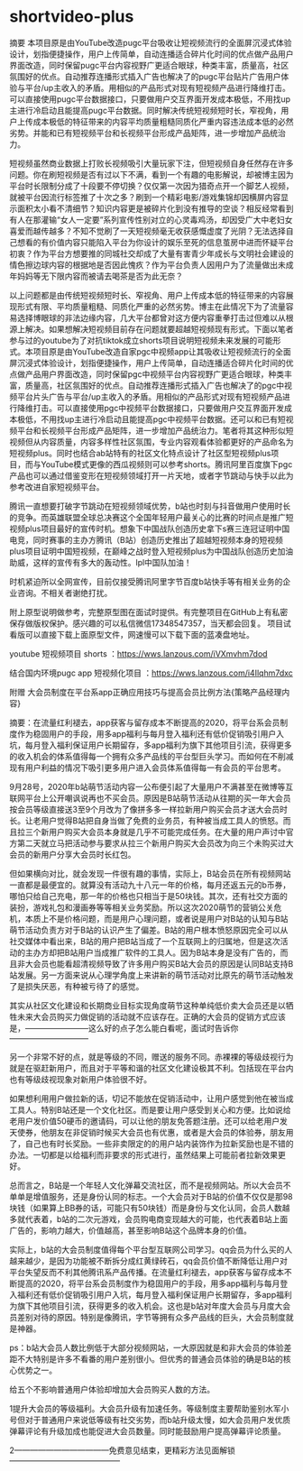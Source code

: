 # shortvideo-plus
摘要   本项目原是由YouTube改造pugc平台吸收让短视频流行的全面屏沉浸式体验设计，划指便捷操作，用户上传简单，自动连播适合碎片化时间的优点做产品用户界面改造，同时保留pugc平台内容视野广更适合眼球，种类丰富，质量高，社区氛围好的优点。自动推荐连播形式插入广告也解决了的pugc平台贴片广告用户体验与平台/up主收入的矛盾。用相似的产品形式对现有短视频产品进行降维打击。可以直接使用pugc平台数据接口，只要做用户交互界面开发成本极低，不用找up主进行冷启动且能提高pugc平台数据。同时解决传统短视频短时长，窄视角，用户上传成本极低的特征带来的内容平均质量粗糙同质化严重内容违法成本低的必然劣势。并能和已有短视频平台和长视频平台形成产品矩阵，进一步增加产品统治力。

短视频虽然商业数据上打败长视频吸引大量玩家下注，但短视频自身任然存在许多问题。你在刷短视频是否有过以下不满，看到一个有趣的电影解说，却被博主因为平台时长限制分成了十段要不停切换？仅仅第一次因为猎奇点开一个脚艺人视频，就被平台因流行标签推了十次之多？刷到一个精彩电影/游戏集锦却因横屏内容显示面积太小看不清细节？知识内容更是被碎片化到没有推导的空谈？相反经常看到有人在那灌输“女人一定要”系列宣传性别对立的心灵毒鸡汤，却因受广大中老妇女喜爱而越传越多？不知不觉刷了一天短视频毫无收获感慨虚度了光阴？无法选择自己想看的有价值内容只能陷入平台为你设计的娱乐至死的信息茧房中进而怀疑平台初衷？作为平台方想要推的同城社交却成了大量有害青少年成长与文明社会建设的情色擦边球内容的根据地是否因此愧疚？作为平台负责人因用户为了流量做出未成年妈妈等无下限内容而被请去喝茶是否为此无奈？


以上问题都是由传统短视频短时长、窄视角、用户上传成本低的特征带来的内容展现形式有限、平均质量粗糙、同质化严重的必然劣势。博主在此情况下为了流量容易选择博眼球的非法边缘内容，几大平台都曾对这方便内容重拳打击过但难以从根源上解决。如果想解决短视频目前存在问题就要超越短视频现有形式。下面以笔者参与过的youtube为了对抗tiktok成立shorts项目说明短视频未来发展的可能形式。本项目原是由YouTube改造自家pgc中视频app让其吸收让短视频流行的全面屏沉浸式体验设计，划指便捷操作，用户上传简单，自动连播适合碎片化时间的优点做产品用户界面改造，同时保留pgc中视频平台内容视野广更适合眼球，种类丰富，质量高，社区氛围好的优点。自动推荐连播形式插入广告也解决了的pgc中视频平台片头广告与平台/up主收入的矛盾。用相似的产品形式对现有短视频产品进行降维打击。可以直接使用pgc中视频平台数据接口，只要做用户交互界面开发成本极低，不用找up主进行冷启动且能提高pgc中视频平台数据。还可以和已有短视频平台和长视频平台形成产品矩阵，进一步增加产品统治力。笔者将其这种形似短视频但从内容质量，内容多样性社区氛围，专业内容观看体验都更好的产品命名为短视频plus。同时也结合ab站特有的社区文化特点设计了社区型短视频plus项目，而与YouTube模式更像的西瓜视频则可以参考shorts。腾讯阿里百度旗下pgc产品也可以通过借鉴变形在短视频领域打开一片天地，或者字节跳动与快手以此为参考改进自家短视频平台。


腾讯一直想要打破字节跳动在短视频领域优势，b站也时刻与抖音做用户使用时长的竞争。而英雄联盟全球总决赛这个全国年轻用户最关心的比赛的时间点是推广短视频plus项目最好的宣传时机。想象下中国战队创造历史拿下s赛三连冠证明中国电竞，同时赛事的主办方腾讯（B站）创造历史推出了超越短视频本身的短视频plus项目证明中国短视频，在巅峰之战时登入短视频plus为中国战队创造历史加油助威，这样的宣传有多大的轰动性。lpl中国队加油！

时机紧迫所以全网宣传，目前仅接受腾讯阿里字节百度b站快手等有相关业务的企业咨询。不相关者谢绝打扰。

附上原型说明做参考，完整原型图在面试时提供。有完整项目在GitHub上有私密保存做版权保护。感兴趣的可以私信微信17348547357，当天都会回复。
项目试看版可以直接下载上面原型文件，网速慢可以下载下面的蓝凑盘地址。

youtube 短视频项目 shorts ：https://wws.lanzous.com/iVXmvhm7dod

结合国内环境pugc app 短视频化项目 ：https://wws.lanzous.com/i4Ilqhm7dxc

附赠
大会员制度在平台系app正确应用技巧与提高会员比例方法{策略产品经理内容}

摘要：在流量红利褪去，app获客与留存成本不断提高的2020，将平台系会员制度作为稳固用户的手段，用多app福利与每月登入福利还有低价促销吸引用户入坑，每月登入福利保证用户长期留存，多app福利为旗下其他项目引流，获得更多的收入机会的体系值得每一个拥有众多产品线的平台型巨头学习。而如何在不削减现有用户利益的情况下吸引更多用户进入会员体系值得每一有会员的平台思考。

9月28号，2020年b站萌节活动内容一公布便引起了大量用户不满甚至在微博等互联网平台上公开嘲讽说再也不买会员。原因是B站萌节活动从往期的买一年大会员按会员等级直接送3至9个月改为了像拼多多一样拉新用户购买会员才送大会员时长。让老用户觉得B站把自身当做了免费的业务员，有种被当成工具人的愤怒。而且拉三个新用户购买大会员本身就是几乎不可能完成任务。在大量的用户声讨中官方第二天就立马把活动参与要求从拉三个新用户购买大会员改为向三个未购买过大会员的新用户分享大会员时长红包。

但如果横向对比，就会发现一件很有趣的事情，实际上，B站会员在所有视频网站一直都是最便宜的。就算没有活动九十八元一年的价格，每月还返五元的b币券，哪怕只给自己充电，那一年的价格也只相当于是50块钱。其次，还有社交方面的装扮，游戏礼包和漫画券等等相关业务奖励。所以这次2020萌节的营销公关危机，本质上不是价格问题，而是用户心理问题，或者说是用户对B站的认知与B站萌节活动负责方对于B站的认识产生了偏差。B站的用户根本愤怒原因完全可以从社交媒体中看出来，B站的用户把B站当成了一个互联网上的归属地，但是这次活动的主办方却把B站用户当成推广软件的工具人。因为B站本身是没有广告的，而且非大会员也能看超清视频导致了许多用户购买B站大会员的原因是认同B站支持B站发展。另一方面来说从心理学角度上来讲新的萌节活动对比原先的萌节活动触发了是损失厌恶，有种被亏待了的感觉。

其实从社区文化建设和长期商业目标实现角度萌节这种单纯低价卖大会员还是以牺牲未来大会员购买力做促销的活动就不应该存在。正确的大会员的促销方式应该是，————————这么好的点子怎么能白看呢，面试时告诉你——————————

另一个非常不好的点，就是等级的不同，赠送的服务不同。赤裸裸的等级歧视行为就是在驱赶新用户，而且对于平等和谐的社区文化建设极其不利。包括现在平台内也有等级歧视现象对新用户体验很不好。

如果想利用用户做拉新的话，切记不能放在促销活动中，让用户感觉到他在被当成工具人。特别B站还是一个文化社区。而是要让用户感受到关心和方便。比如说给老用户发价值50硬币的邀请码，可以让他的朋友免答题注册。还可以给老用户发天使券，他朋友在非促销时候买大会员也有优惠，或者是大会员的体验券，朋友用了，自己也有时长奖励。一些非卖限定的的用户站内装饰作为拉新奖励也是不错的办法。一切都是以给福利而非要求的形式进行，虽然结果上可能前者拉新效果更好。

总而言之，B站是一个年轻人文化弹幕交流社区，而不是视频网站。所以大会员不单单是增值服务，还是身份认同的标志。一个大会员对于B站的价值不仅仅是那98块钱（如果算上BB券的话，可能只有50块钱）而是身份与文化认同，会员人数越多就代表着，b站的二次元游戏，会员购电商变现越大的可能，也代表着B站上面广告的，影响力越大，价值越高，甚至影响B站这个品牌本身的价值。

实际上，b站的大会员制度值得每个平台型互联网公司学习。qq会员为什么买的人越来越少，是因为功能被不断拆分成红黄绿砖石，qq会员价值不断降低让用户对平台失望反而不利其他腾讯系产品传播。在流量红利褪去，app获客与留存成本不断提高的2020，将平台系会员制度作为稳固用户的手段，用多app福利与每月登入福利还有低价促销吸引用户入坑，每月登入福利保证用户长期留存，多app福利为旗下其他项目引流，获得更多的收入机会。这也是b站对年度大会员与月度大会员差别对待的原因。特别是像腾讯，字节等拥有众多产品线的巨头，大会员制度就是神器。

ps：b站大会员人数比例低于大部分视频网站，一大原因就是和非大会员的体验差距不大特别是许多不看番的用户差别很小。但优秀的普通会员体验的确是B站的核心优势之一。

给五个不影响普通用户体验却增加大会员购买人数的方法。

1提升大会员的等级福利。大会员升级有加速任务。等级制度主要帮助鉴别水军小号但对于普通用户来说低等级有社交劣势，而b站升级太慢，如大会员用户发优质弹幕评论有升级加成也能促进大会员数量。同时能鼓励用户提高弹幕评论质量。

2————————————免费意见结束，更精彩方法见面解锁——————————————
